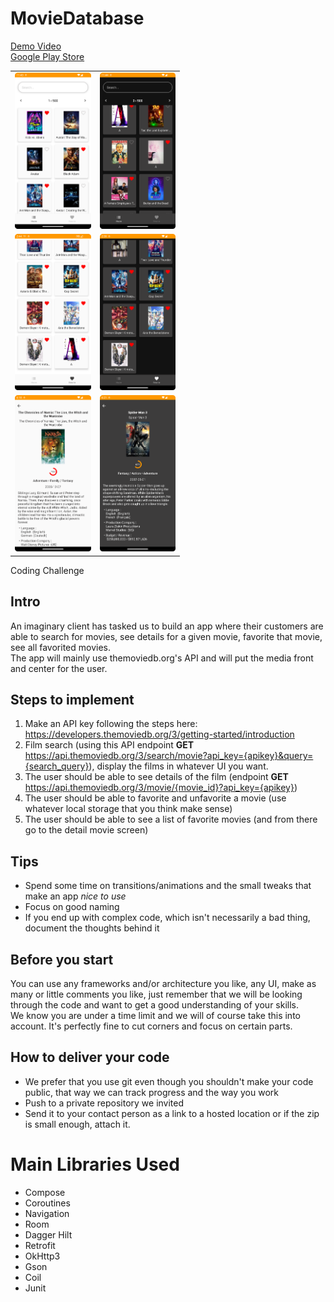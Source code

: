 # MovieDatabase
[Demo Video](https://youtu.be/fixcJBaKpcE)  
[Google Play Store](https://play.google.com/store/apps/details?id=levilin.moviedatabase)  
<table>
	<tr>
		<td>
			<img src="pictures/001.png"  height=250>
		</td>
		<td>
			<img src="pictures/004.png"  height=250>
		</td>
	</tr>
	<tr>
		<td>
			<img src="pictures/002.png"  height=250>
		</td>
		<td>
			<img src="pictures/005.png"  height=250>
		</td>
	</tr>
	<tr>
		<td>
			<img src="pictures/003.png"  height=250>
		</td>
		<td>
			<img src="pictures/006.png"  height=250>
		</td>
	</tr>
<table>

Coding Challenge

## Intro

An imaginary client has tasked us to build an app where their customers are able to search for movies, see details for a given movie, favorite that movie, see all favorited movies.  
The app will mainly use themoviedb.org's API and will put the media front and center for the user.

## Steps to implement

1) Make an API key following the steps here: https://developers.themoviedb.org/3/getting-started/introduction  
2) Film search (using this API endpoint **GET** https://api.themoviedb.org/3/search/movie?api_key={apikey}&query={search_query}), display the films in whatever UI you want.  
3) The user should be able to see details of the film (endpoint **GET** https://api.themoviedb.org/3/movie/{movie_id}?api_key={apikey})  
4) The user should be able to favorite and unfavorite a movie (use whatever local storage that you think make sense)  
5) The user should be able to see a list of favorite movies (and from there go to the detail movie screen)  
	
## Tips
	
- Spend some time on transitions/animations and the small tweaks that make an app _nice to use_  
- Focus on good naming  
- If you end up with complex code, which isn't necessarily a bad thing, document the thoughts behind it  
	
## Before you start
	
You can use any frameworks and/or architecture you like, any UI, make as many or little comments you like, just remember that we will be looking through the code and want to get a good understanding of your skills.  
We know you are under a time limit and we will of course take this into account. It's perfectly fine to cut corners and focus on certain parts.
	
## How to deliver your code
	
- We prefer that you use git even though you shouldn't make your code public, that way we can track progress and the way you work
- Push to a private repository we invited
- Send it to your contact person as a link to a hosted location or if the zip is small enough, attach it. 

# Main Libraries Used
* Compose
* Coroutines
* Navigation
* Room
* Dagger Hilt
* Retrofit
* OkHttp3
* Gson
* Coil
* Junit

